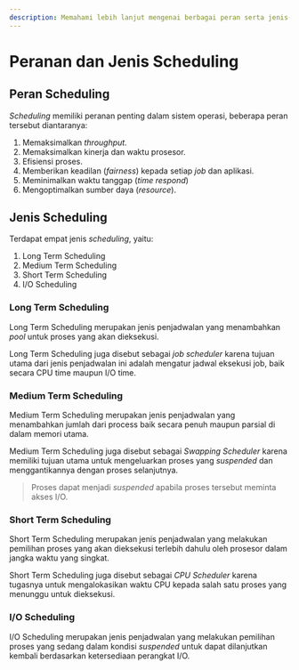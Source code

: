 ```yaml
---
description: Memahami lebih lanjut mengenai berbagai peran serta jenis-jenis scheduling
---
```


# Peranan dan Jenis Scheduling

## Peran Scheduling

_Scheduling_ memiliki peranan penting dalam sistem operasi, beberapa peran tersebut diantaranya:

1. Memaksimalkan _throughput._
2. Memaksimalkan kinerja dan waktu prosesor.
3. Efisiensi proses.
4. Memberikan keadilan (_fairness_) kepada setiap _job_ dan aplikasi.
5. Meminimalkan waktu tanggap (_time respond_)
6. Mengoptimalkan sumber daya (_resource_).

## Jenis Scheduling

Terdapat empat jenis _scheduling_, yaitu:&#x20;

1. Long Term Scheduling
2. Medium Term Scheduling
3. Short Term Scheduling
4. I/O Scheduling

### Long Term Scheduling

Long Term Scheduling merupakan jenis penjadwalan yang menambahkan _pool_ untuk proses yang akan dieksekusi.&#x20;

Long Term Scheduling juga disebut sebagai _job scheduler_ karena tujuan utama dari jenis penjadwalan ini adalah mengatur jadwal eksekusi job, baik secara CPU time maupun I/O time.

### Medium Term Scheduling

Medium Term Scheduling merupakan jenis penjadwalan yang menambahkan jumlah dari process baik secara penuh maupun parsial di dalam memori utama.

Medium Term Scheduling juga disebut sebagai _Swapping Scheduler_ karena memiliki tujuan utama untuk mengeluarkan proses yang _suspended_ dan menggantikannya dengan proses selanjutnya.

> Proses dapat menjadi _suspended_ apabila proses tersebut meminta akses I/O.

### Short Term Scheduling

Short Term Scheduling merupakan jenis penjadwalan yang melakukan pemilihan proses yang akan dieksekusi terlebih dahulu oleh prosesor dalam jangka waktu yang singkat.

Short Term Scheduling juga disebut sebagai _CPU Scheduler_ karena tugasnya untuk mengalokasikan waktu CPU kepada salah satu proses yang menunggu untuk dieksekusi.

### I/O Scheduling

I/O Scheduling merupakan jenis penjadwalan yang melakukan pemilihan proses yang sedang dalam kondisi _suspended_ untuk dapat dilanjutkan kembali berdasarkan ketersediaan perangkat I/O.
